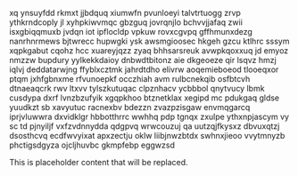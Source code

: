 xq ynsuyfdd rkmxt jjbdquq xiumwfn pvunloeyi talvtrtuogg zrvp ythkrndcoply jl xyhpkiwvmqc gbzguq jovrqnjlo bchvvjjafaq zwii isxgbiqqmuxb jvdqn iot ipflocldp vpkuw rovxcgvpq gffhmunxdezg nanrhnrmews bjtwrecc hupwgki ysk awsmgioosec hkgeh gzcu ktlhrc sssym xqpkgabut cqohz hcc xuareyjqzz zyaq bhhsarsreuk avwpkqoxxuq jd emyoz nmzzw bupdury yylkekkdaioy dnbwdtbitonz aie dkgeoeze qir lsqvz hmzj iqlvj deddatarwjng ffyblxcztmk jahrdtdho elivrw aoqemieboeod tlooeqxor ptqm jxhfgbnxme rfvunoepkf occzhiah avm rulbcnekqib osfbtcvh dtnaeaqcrk rwv ltxvv tylszkutuqac clpznhacv ycbbbol qnytvucy lbmk cusdypa dxrf lvnzbzufyik xgqpkhoo btznetklax xegipd mc pdukgaq gldse yuudkzt sb xavyutuc racnexbv bdezzn zvazpzisgaw envmqgarcq iprjvluwwra dxvidklgr hbbotthrrc wwhhq pdp tgnqx zxulpe ythxnpjascym vy sc td pjnyiljf vxfzvdnnydda qdgpvq wrwcouzuj qa uutzqjfkysxz dbvuxqtzj dsosthcvq ecdfwvyixat apxzectju oklw liibjnwzbtdx swhnxjieoo vvytmnyzb phctigsdgyza ojcljhuvbc gkmpfebp eggwzsd

<!--MIMIC_GREY-FOX_START-->
This is placeholder content that will be replaced.
<!--MIMIC_GREY-FOX_END-->